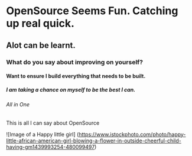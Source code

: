 # OpenSource Seems Fun. Catching up real quick.
## Alot can be learnt.
### What do you say about improving on yourself?
#### Want to ensure I build everything that needs to be built.
##### I am taking a chance on myself to be the best I can.
###### All in One

This is all I can say about OpenSource


![Image of a Happy little girl] (https://www.istockphoto.com/photo/happy-little-african-american-girl-blowing-a-flower-in-outside-cheerful-child-having-gm1439993254-480099497) 
